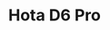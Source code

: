 ---
color: red
category: Chargers
group: AC Chargers
visible: true
order: 1
title: Hota D6 Pro
link: https://pyrodrone.com/products/hota-d6-pro-charger-ac200w-dc650w-15a
img: /uploads/equipment/charging/chargers-hota-d6-pro.png
text: Description
info: $117.98
---